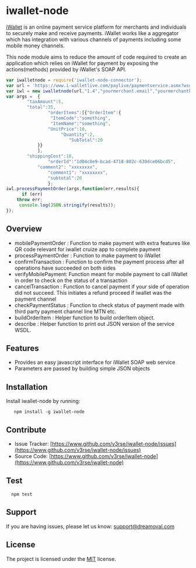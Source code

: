 iwallet-node
============

[iWallet](https://www.iwallet.com.gh/) is an online payment service platform for merchants and individuals to securely make and receive payments. iWallet works like a aggregator which has integration with various channels of payments including some mobile money channels.

This node module aims to reduce the amount of  code required to create an application which relies on iWallet for payment by exposing the actions(methods) provided by iWallet's SOAP API.


```javascript
var iwalletnode = require('iwallet-node-connector');
var url = 'https://www.i-walletlive.com/paylive/paymentservice.asmx?wsdl';
var iwl = new iwalletnode(url,"1.4","yourmerchant.email","yourmerchantkey","C2B",true);
var args =  {
		"taxAmount":5,
		"total":35,
                "orderItems":[{"OrderItem":{
			   	 "ItemCode":"something",
			   	 "ItemName":"something",
			   	"UnitPrice":10,
		        	 "Quantity":2,
	                	"SubTotal":20
		    }}
		    ],
		"shippingCost":10,
                "orderId":"1d04c8e9-bcad-4718-802c-630dce06bcd5",
	        "comment2": "xxxxxxxx",
      	        "comment1": "xxxxxxxx",
               	"subtotal":20
                };
iwl.processPaymentOrder(args,function(err,results){
      if (err)
	throw err;
     console.log(JSON.stringify(results));
});
```


Overview
--------

* mobilePaymentOrder : Function to make payment with extra features like QR code relevant for iwallet cruize app to complete payment
* processPaymentOrder : Function to make payment to iWallet
* confirmTransaction : Function to confirm the payment process after all operations have succeeded on both sides
* verifyMobilePayment: Function meant for mobile payment to call iWallet in order to check on the status of a transaction
* cancelTransaction : Function to cancel payment if your side of operation did not succeed. This initiates a refund proceed if iwallet was the payment channel
* checkPaymentStatus : Function to check status of payment made with third party payment channel line MTN etc.
* buildOrderItem : Helper function to build orderItem object.
* describe : Helper function to print out JSON version of the service WSDL.
 

Features
--------

- Provides an easy javascript interface for iWallet SOAP web service
- Parameters are passed by building simple JSON objects

Installation
------------

Install iwallet-node by running:
```
   npm install -g iwallet-node
```
Contribute
----------

- Issue Tracker: [https://www.github.com/v3rse/iwallet-node/issues](https://www.github.com/v3rse/iwallet-node/issues)
- Source Code: [https://www.github.com/v3rse/iwallet-node](https://www.github.com/v3rse/iwallet-node)



Test
-------

```
  npm test
```

Support
-------

If you are having issues, please let us know:
support@dreamoval.com

License
-------

The project is licensed under the [MIT](LICENSE) license.
